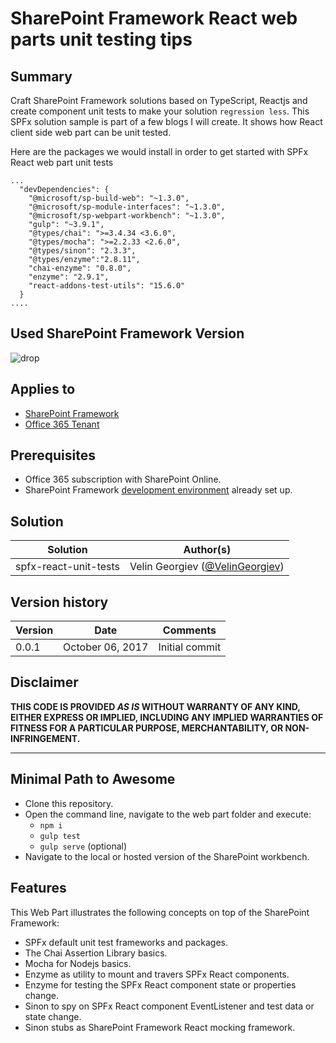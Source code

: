 # SharePoint Framework React web parts unit testing tips #

## Summary

Craft SharePoint Framework solutions based on TypeScript, Reactjs and create component unit tests to make your solution `regression less`. This SPFx solution sample is part of a few blogs I will create. It shows how React client side web part can be unit tested.

Here are the packages we would install in order to get started with SPFx React web part unit tests


```
...
  "devDependencies": {
    "@microsoft/sp-build-web": "~1.3.0",
    "@microsoft/sp-module-interfaces": "~1.3.0",
    "@microsoft/sp-webpart-workbench": "~1.3.0",
    "gulp": "~3.9.1",
    "@types/chai": ">=3.4.34 <3.6.0",
    "@types/mocha": ">=2.2.33 <2.6.0",
    "@types/sinon": "2.3.3",
    "@types/enzyme":"2.8.11",
    "chai-enzyme": "0.8.0",
    "enzyme": "2.9.1",
    "react-addons-test-utils": "15.6.0"
  }
....
```

## Used SharePoint Framework Version 
![drop](https://img.shields.io/badge/drop-1.3-green.svg)

## Applies to

* [SharePoint Framework](http://dev.office.com/sharepoint/docs/spfx/sharepoint-framework-overview)
* [Office 365 Tenant](http://dev.office.com/sharepoint/docs/spfx/set-up-your-developer-tenant)

## Prerequisites

- Office 365 subscription with SharePoint Online.
- SharePoint Framework [development environment](https://dev.office.com/sharepoint/docs/spfx/set-up-your-development-environment) already set up.

## Solution

Solution|Author(s)
--------|---------
spfx-react-unit-tests | Velin Georgiev ([@VelinGeorgiev](https://twitter.com/velingeorgiev))

## Version history

Version|Date|Comments
-------|----|--------
0.0.1|October 06, 2017 | Initial commit

## Disclaimer
**THIS CODE IS PROVIDED *AS IS* WITHOUT WARRANTY OF ANY KIND, EITHER EXPRESS OR IMPLIED, INCLUDING ANY IMPLIED WARRANTIES OF FITNESS FOR A PARTICULAR PURPOSE, MERCHANTABILITY, OR NON-INFRINGEMENT.**

---

## Minimal Path to Awesome

- Clone this repository.
- Open the command line, navigate to the web part folder and execute:
    - `npm i`
    - `gulp test` 
    - `gulp serve` (optional)
- Navigate to the local or hosted version of the SharePoint workbench.

## Features

This Web Part illustrates the following concepts on top of the SharePoint Framework:

- SPFx default unit test frameworks and packages.
- The Chai Assertion Library basics.
- Mocha for Nodejs basics.
- Enzyme as utility to mount and travers SPFx React components.
- Enzyme for testing the SPFx React component state or properties change.
- Sinon to spy on SPFx React component EventListener and test data or state change.
- Sinon stubs as SharePoint Framework React mocking framework.
